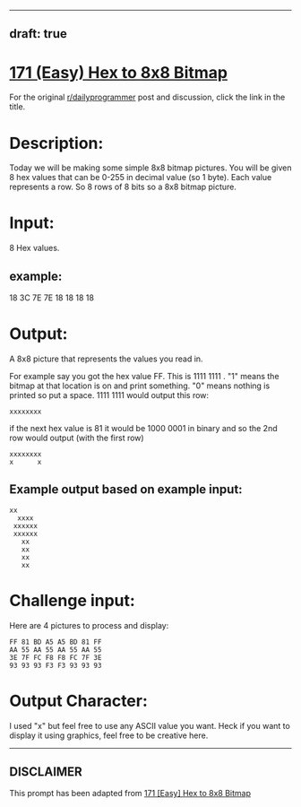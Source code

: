 ---
draft: true
----

# [171 (Easy) Hex to 8x8 Bitmap](https://www.reddit.com/r/dailyprogrammer/comments/2ao99p/7142014_challenge_171_easy_hex_to_8x8_bitmap/)

For the original [r/dailyprogrammer](https://www.reddit.com/r/dailyprogrammer/) post and discussion, click the link in the title.

# Description:
Today we will be making some simple 8x8 bitmap pictures. You will be given 8 hex values that can be 0-255 in decimal value (so 1 byte). Each value represents a row. So 8 rows of 8 bits so a 8x8 bitmap picture.

# Input:
8 Hex values.

## example:
18 3C 7E 7E 18 18 18 18

# Output:
A 8x8 picture that represents the values you read in. 

For example say you got the hex value FF. This is 1111 1111 . "1" means the bitmap at that location is on and print something. "0" means nothing is printed so put a space. 1111 1111 would output this row: 


```
xxxxxxxx
```
if the next hex value is 81 it would be 1000 0001 in binary and so the 2nd row would output (with the first row)


```
xxxxxxxx
x      x
```
## Example output based on example input:

```
xx
  xxxx
 xxxxxx
 xxxxxx
   xx
   xx
   xx
   xx
```
# Challenge input:
Here are 4 pictures to process and display:


```
FF 81 BD A5 A5 BD 81 FF
AA 55 AA 55 AA 55 AA 55
3E 7F FC F8 F8 FC 7F 3E
93 93 93 F3 F3 93 93 93
```
# Output Character:
I used "x" but feel free to use any ASCII value you want. Heck if you want to display it using graphics, feel free to be creative here.


----
## **DISCLAIMER**
This prompt has been adapted from [171 [Easy] Hex to 8x8 Bitmap](https://www.reddit.com/r/dailyprogrammer/comments/2ao99p/7142014_challenge_171_easy_hex_to_8x8_bitmap/
)

